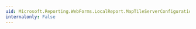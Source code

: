```yaml
---
uid: Microsoft.Reporting.WebForms.LocalReport.MapTileServerConfiguration
internalonly: False
---
```

